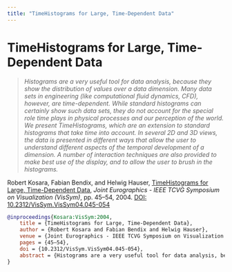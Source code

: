 ```yaml
---
title: "TimeHistograms for Large, Time-Dependent Data"
---
```


# TimeHistograms for Large, Time-Dependent Data

> _Histograms are a very useful tool for data analysis, because they show the distribution of values over a data dimension. Many data sets in engineering (like computational fluid dynamics, CFD), however, are time-dependent. While standard histograms can certainly show such data sets, they do not account for the special role time plays in physical processes and our perception of the world. We present TimeHistograms, which are an extension to standard histograms that take time into account. In several 2D and 3D views, the data is presented in different ways that allow the user to understand different aspects of the temporal development of a dimension. A number of interaction techniques are also provided to make best use of the display, and to allow the user to brush in the histograms._

Robert Kosara, Fabian Bendix, and Helwig Hauser, <a href="https://media.eagereyes.org/papers/2004/Kosara-VisSym-2004.pdf" target="_blank">TimeHistograms for Large, Time-Dependent Data</a>, _Joint Eurographics - IEEE TCVG Symposium on Visualization (VisSym)_, pp. 45–54, 2004. <a href="https://dx.doi.org/10.2312/VisSym.VisSym04.045-054" target="_new">DOI: 10.2312/VisSym.VisSym04.045-054</a>


```bibtex
@inproceedings{Kosara:VisSym:2004,
	title = {TimeHistograms for Large, Time-Dependent Data},
	author = {Robert Kosara and Fabian Bendix and Helwig Hauser},
	venue = {Joint Eurographics - IEEE TCVG Symposium on Visualization (VisSym)},
	pages = {45–54},
	doi = {10.2312/VisSym.VisSym04.045-054},
	abstract = {Histograms are a very useful tool for data analysis, because they show the distribution of values over a data dimension. Many data sets in engineering (like computational fluid dynamics, CFD), however, are time-dependent. While standard histograms can certainly show such data sets, they do not account for the special role time plays in physical processes and our perception of the world. We present TimeHistograms, which are an extension to standard histograms that take time into account. In several 2D and 3D views, the data is presented in different ways that allow the user to understand different aspects of the temporal development of a dimension. A number of interaction techniques are also provided to make best use of the display, and to allow the user to brush in the histograms.},
}
```

